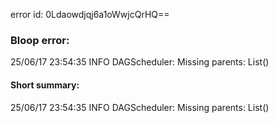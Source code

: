 error id: 0Ldaowdjqj6a1oWwjcQrHQ==
### Bloop error:

25/06/17 23:54:35 INFO DAGScheduler: Missing parents: List()
#### Short summary: 

25/06/17 23:54:35 INFO DAGScheduler: Missing parents: List()